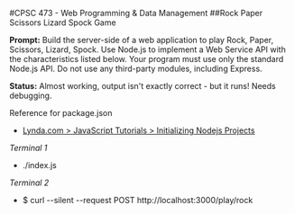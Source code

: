 #CPSC 473 - Web Programming & Data Management
##Rock Paper Scissors Lizard Spock Game

__Prompt:__ Build the server-side of a web application to play Rock, Paper, Scissors, Lizard, Spock. Use Node.js to implement a Web Service API with the characteristics listed below. Your program must use only the standard Node.js API.  Do not use any third-party modules, including Express.<br>

__Status:__ Almost working, output isn't exactly correct - but it runs! Needs debugging.<br>

Reference for package.json<br>
- <a href="http://www.lynda.com/JavaScript-tutorials/Initializing-Nodejs-projects/141132/152175-4.html">Lynda.com > JavaScript Tutorials > Initializing Nodejs Projects</a>

_Terminal 1_

- ./index.js

_Terminal 2_

- $ curl --silent --request POST http://localhost:3000/play/rock
